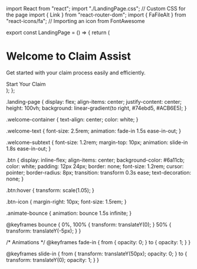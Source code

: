 import React from "react";
import "./LandingPage.css";  // Custom CSS for the page
import { Link } from "react-router-dom";
import { FaFileAlt } from "react-icons/fa";  // Importing an icon from FontAwesome

export const LandingPage = () => {
  return (
    <div className="landing-page">
      <div className="welcome-container">
        <h1 className="welcome-text animate-fade-in">Welcome to Claim Assist</h1>
        <p className="welcome-subtext animate-slide-in">
          Get started with your claim process easily and efficiently.
        </p>
        <Link to="/NewClaimPage" className="btn animate-bounce">
          <FaFileAlt className="btn-icon" /> Start Your Claim
        </Link>
      </div>
    </div>
  );
};



.landing-page {
  display: flex;
  align-items: center;
  justify-content: center;
  height: 100vh;
  background: linear-gradient(to right, #74ebd5, #ACB6E5);
}

.welcome-container {
  text-align: center;
  color: white;
}

.welcome-text {
  font-size: 2.5rem;
  animation: fade-in 1.5s ease-in-out;
}

.welcome-subtext {
  font-size: 1.2rem;
  margin-top: 10px;
  animation: slide-in 1.8s ease-in-out;
}

.btn {
  display: inline-flex;
  align-items: center;
  background-color: #6a11cb;
  color: white;
  padding: 12px 24px;
  border: none;
  font-size: 1.2rem;
  cursor: pointer;
  border-radius: 8px;
  transition: transform 0.3s ease;
  text-decoration: none;
}

.btn:hover {
  transform: scale(1.05);
}

.btn-icon {
  margin-right: 10px;
  font-size: 1.5rem;
}

.animate-bounce {
  animation: bounce 1.5s infinite;
}

@keyframes bounce {
  0%, 100% {
    transform: translateY(0);
  }
  50% {
    transform: translateY(-5px);
  }
}

/* Animations */
@keyframes fade-in {
  from {
    opacity: 0;
  }
  to {
    opacity: 1;
  }
}

@keyframes slide-in {
  from {
    transform: translateY(50px);
    opacity: 0;
  }
  to {
    transform: translateY(0);
    opacity: 1;
  }
}
